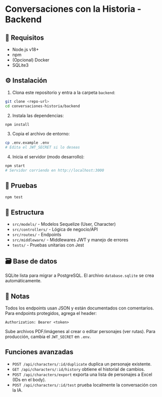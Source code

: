 # Conversaciones con la Historia - Backend

## 🚀 Requisitos
- Node.js v18+
- npm
- (Opcional) Docker
- SQLite3

## ⚙️ Instalación

1. Clona este repositorio y entra a la carpeta `backend`:

```bash
git clone <repo-url>
cd conversaciones-historia/backend
```

2. Instala las dependencias:

```bash
npm install
```

3. Copia el archivo de entorno:

```bash
cp .env.example .env
# Edita el JWT_SECRET si lo deseas
```

4. Inicia el servidor (modo desarrollo):

```bash
npm start
# Servidor corriendo en http://localhost:3000
```

## 🧪 Pruebas

```bash
npm test
```

## 📂 Estructura
- `src/models/` - Modelos Sequelize (User, Character)
- `src/controllers/` - Lógica de negocio/API
- `src/routes/` - Endpoints
- `src/middleware/` - Middlewares JWT y manejo de errores
- `tests/` - Pruebas unitarias con Jest

## 🗃️ Base de datos
SQLite lista para migrar a PostgreSQL. El archivo `database.sqlite` se crea automáticamente.

## 🚩 Notas
Todos los endpoints usan JSON y están documentados con comentarios.
Para endpoints protegidos, agrega el header:

```
Authorization: Bearer <token>
```

Sube archivos PDF/imágenes al crear o editar personajes (ver rutas).
Para producción, cambia el `JWT_SECRET` en `.env`.

## Funciones avanzadas
- `POST /api/characters/:id/duplicate` duplica un personaje existente.
- `GET /api/characters/:id/history` obtiene el historial de cambios.
- `POST /api/characters/export` exporta una lista de personajes a Excel (IDs en el body).
- `POST /api/characters/:id/test` prueba localmente la conversación con la IA.

